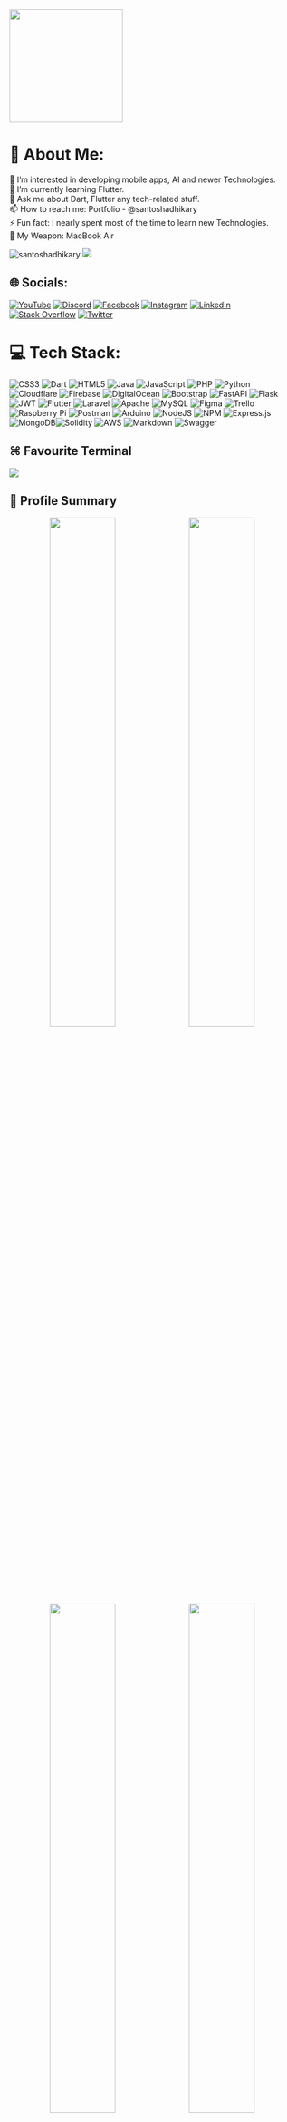 <img height="200px" src="neon_logo.gif"/>

# 💫 About Me:
👀 I’m interested in developing mobile apps, AI and newer Technologies.<br>🌱 I’m currently learning Flutter.<br>💬 Ask me about Dart, Flutter  any tech-related stuff.<br>📫 How to reach me: Portfolio - @santoshadhikary<br>⚡ Fun fact: I nearly spent most of the time to learn new Technologies.<br>🔫 My Weapon: MacBook Air

<p align="left"> 
  <img src="https://komarev.com/ghpvc/?username=santoshadhikary&color=orange&style=flat-square" alt="santoshadhikary" /> 
  <img src="https://wakatime.com/badge/user/waka_f47f5e4b-da73-4c92-9c06-2239f836bdec.svg"/>
</p>

## 🌐 Socials:
[![YouTube](https://img.shields.io/badge/YouTube-%23FF0000.svg?logo=YouTube&logoColor=white)](https://youtube.com/@santoshadhikary)
[![Discord](https://img.shields.io/badge/Discord-%234751C4.svg?logo=Discord&logoColor=white)](https://discord.gg/santosh)
[![Facebook](https://img.shields.io/badge/Facebook-%231877F2.svg?logo=Facebook&logoColor=white)](https://facebook.com/santosh.adhikary) [![Instagram](https://img.shields.io/badge/Instagram-%23E4405F.svg?logo=Instagram&logoColor=white)](https://instagram.com/santoshadhikary) [![LinkedIn](https://img.shields.io/badge/LinkedIn-%230077B5.svg?logo=linkedin&logoColor=white)](https://www.linkedin.com/in/santosh-adhikari-b24324265/) [![Stack Overflow](https://img.shields.io/badge/-Stackoverflow-FE7A16?logo=stack-overflow&logoColor=white)](https://stackoverflow.com/users/22838702/santosh-adhikari) [![Twitter](https://img.shields.io/badge/Twitter-%231DA1F2.svg?logo=Twitter&logoColor=white)](https://twitter.com/santoshadhikary)

# 💻 Tech Stack:
![CSS3](https://img.shields.io/badge/css3-%231572B6.svg?style=for-the-badge&logo=css3&logoColor=white) ![Dart](https://img.shields.io/badge/dart-%230175C2.svg?style=for-the-badge&logo=dart&logoColor=white) ![HTML5](https://img.shields.io/badge/html5-%23E34F26.svg?style=for-the-badge&logo=html5&logoColor=white) ![Java](https://img.shields.io/badge/java-%23ED8B00.svg?style=for-the-badge&logo=java&logoColor=white) ![JavaScript](https://img.shields.io/badge/javascript-%23323330.svg?style=for-the-badge&logo=javascript&logoColor=%23F7DF1E) ![PHP](https://img.shields.io/badge/php-%23777BB4.svg?style=for-the-badge&logo=php&logoColor=white) ![Python](https://img.shields.io/badge/python-3670A0?style=for-the-badge&logo=python&logoColor=ffdd54) ![Cloudflare](https://img.shields.io/badge/Cloudflare-F38020?style=for-the-badge&logo=Cloudflare&logoColor=white) ![Firebase](https://img.shields.io/badge/firebase-%23039BE5.svg?style=for-the-badge&logo=firebase) ![DigitalOcean](https://img.shields.io/badge/DigitalOcean-%230167ff.svg?style=for-the-badge&logo=digitalOcean&logoColor=white) ![Bootstrap](https://img.shields.io/badge/bootstrap-%23563D7C.svg?style=for-the-badge&logo=bootstrap&logoColor=white) ![FastAPI](https://img.shields.io/badge/FastAPI-005571?style=for-the-badge&logo=fastapi) ![Flask](https://img.shields.io/badge/flask-%23000.svg?style=for-the-badge&logo=flask&logoColor=white) ![JWT](https://img.shields.io/badge/JWT-black?style=for-the-badge&logo=JSON%20web%20tokens) ![Flutter](https://img.shields.io/badge/Flutter-%2302569B.svg?style=for-the-badge&logo=Flutter&logoColor=white) ![Laravel](https://img.shields.io/badge/laravel-%23FF2D20.svg?style=for-the-badge&logo=laravel&logoColor=white) ![Apache](https://img.shields.io/badge/apache-%23D42029.svg?style=for-the-badge&logo=apache&logoColor=white) ![MySQL](https://img.shields.io/badge/mysql-%2300f.svg?style=for-the-badge&logo=mysql&logoColor=white) 	![Figma](https://img.shields.io/badge/figma-%23F24E1E.svg?style=for-the-badge&logo=figma&logoColor=white) ![Trello](https://img.shields.io/badge/Trello-%23026AA7.svg?style=for-the-badge&logo=Trello&logoColor=white) ![Raspberry Pi](https://img.shields.io/badge/-RaspberryPi-C51A4A?style=for-the-badge&logo=Raspberry-Pi) ![Postman](https://img.shields.io/badge/Postman-FF6C37?style=for-the-badge&logo=postman&logoColor=white) ![Arduino](https://img.shields.io/badge/-Arduino-00979D?style=for-the-badge&logo=Arduino&logoColor=white) ![NodeJS](https://img.shields.io/badge/node.js-6DA55F?style=for-the-badge&logo=node.js&logoColor=white) ![NPM](https://img.shields.io/badge/NPM-%23000000.svg?style=for-the-badge&logo=npm&logoColor=white) ![Express.js](https://img.shields.io/badge/express.js-%23404d59.svg?style=for-the-badge&logo=express&logoColor=%2361DAFB) ![MongoDB](https://img.shields.io/badge/MongoDB-%234ea94b.svg?style=for-the-badge&logo=mongodb&logoColor=white)![Solidity](https://img.shields.io/badge/Solidity-%23363636.svg?style=for-the-badge&logo=solidity&logoColor=white) ![AWS](https://img.shields.io/badge/AWS-%23FF9900.svg?style=for-the-badge&logo=amazon-aws&logoColor=white) ![Markdown](https://img.shields.io/badge/markdown-%23000000.svg?style=for-the-badge&logo=markdown&logoColor=white) ![Swagger](https://img.shields.io/badge/-Swagger-%23Clojure?style=for-the-badge&logo=swagger&logoColor=white)

## ⌘ Favourite Terminal
<p align="left">
  <a href="https://www.warp.dev/">
    <img src="https://img.shields.io/badge/WARP-%23ED8B00.svg?style=for-the-badge&logo=java&logoColor=white" /> 
  </a>
</p>

## 🪪 Profile Summary
<p align="center">
<img width="48%" src="http://github-profile-summary-cards.vercel.app/api/cards/stats?username=santoshadhikary&theme=github_dark"/>
<img width="48%" src="http://github-profile-summary-cards.vercel.app/api/cards/productive-time?username=santoshadhikary&theme=github_dark&utcOffset=8"/>
</p>
<br>
<p align="center">
<img width="48%" src="http://github-profile-summary-cards.vercel.app/api/cards/repos-per-language?username=santoshadhikary&theme=github_dark"/>
<img width="48%" src="http://github-profile-summary-cards.vercel.app/api/cards/most-commit-language?username=santoshadhikary&theme=github_dark"/>
</p>
<br>
<img width="100%" src="http://github-profile-summary-cards.vercel.app/api/cards/profile-details?username=santoshadhikary&theme=github_dark"/>





---

  
<!-- Proudly created with GPRM ( https://gprm.itsvg.in ) -->
